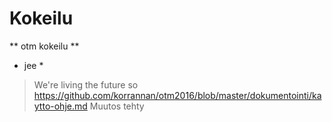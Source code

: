 # Kokeilu
** otm kokeilu **
* jee *
> We're living the future so
https://github.com/korrannan/otm2016/blob/master/dokumentointi/kaytto-ohje.md
Muutos tehty

